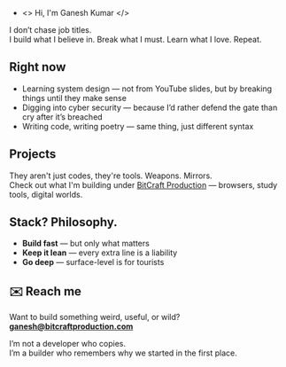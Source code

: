 - <> Hi, I'm Ganesh Kumar </>

I don’t chase job titles.  
I build what I believe in. Break what I must. Learn what I love. Repeat.

## Right now
- Learning system design — not from YouTube slides, but by breaking things until they make sense  
- Digging into cyber security — because I’d rather defend the gate than cry after it’s breached  
- Writing code, writing poetry — same thing, just different syntax

## Projects
They aren't just codes, they're tools. Weapons. Mirrors.  
Check out what I'm building under [BitCraft Production](https://bitcraftproduction.com) — browsers, study tools, digital worlds.

## Stack? Philosophy.
- **Build fast** — but only what matters  
- **Keep it lean** — every extra line is a liability  
- **Go deep** — surface-level is for tourists

## ✉️ Reach me
Want to build something weird, useful, or wild?
**ganesh@bitcraftproduction.com**

I’m not a developer who copies.  
I’m a builder who remembers why we started in the first place.
